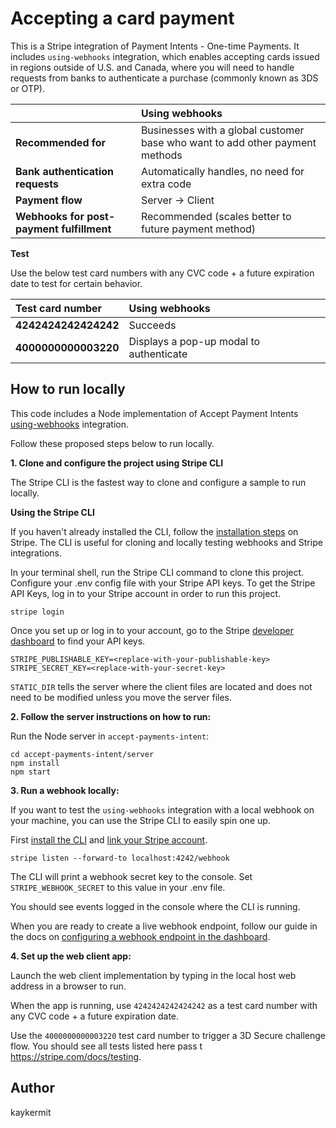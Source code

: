 # Accepting a card payment

This is a Stripe integration of Payment Intents - One-time Payments.
It includes `using-webhooks` integration, which enables accepting cards issued in regions outside of U.S. and Canada, where you will need to handle requests from banks to authenticate a purchase (commonly known as 3DS or OTP).



|     | Using webhooks 
:--- | :---
**Recommended for** | Businesses with a global customer base who want to add other payment methods  
**Bank authentication requests** | Automatically handles, no need for extra code  
**Payment flow** | Server -> Client 
**Webhooks for post-payment fulfillment** | Recommended (scales better to future payment method) 


**Test**

Use the below test card numbers with any CVC code + a future expiration date to test for certain behavior.

| Test card number     | Using webhooks
:--- | :---
**4242424242424242** | Succeeds 
**4000000000003220** | Displays a pop-up modal to authenticate 


## How to run locally

This code includes a Node implementation of Accept Payment Intents [using-webhooks](/using-webhooks) integration.

Follow these proposed steps below to run locally.

**1. Clone and configure the project using Stripe CLI**

The Stripe CLI is the fastest way to clone and configure a sample to run locally.

**Using the Stripe CLI**

If you haven't already installed the CLI, follow the [installation steps](https://github.com/stripe/stripe-cli#installation) on Stripe. The CLI is useful for cloning and locally testing webhooks and Stripe integrations.

In your terminal shell, run the Stripe CLI command to clone this project. Configure your .env config file with your Stripe API keys. To get the Stripe API Keys, log in to your Stripe account in order to run this project.
```
stripe login
```

Once you set up or log in to your account, go to the Stripe [developer dashboard](https://stripe.com/docs/development#api-keys) to find your API keys.
```
STRIPE_PUBLISHABLE_KEY=<replace-with-your-publishable-key>
STRIPE_SECRET_KEY=<replace-with-your-secret-key>
```

`STATIC_DIR` tells the server where the client files are located and does not need to be modified unless you move the server files.

**2. Follow the server instructions on how to run:**

Run the Node server in `accept-payments-intent`:

```
cd accept-payments-intent/server
npm install
npm start
```

**3. Run a webhook locally:**

If you want to test the `using-webhooks` integration with a local webhook on your machine, you can use the Stripe CLI to easily spin one up.

First [install the CLI](https://stripe.com/docs/stripe-cli) and [link your Stripe account](https://stripe.com/docs/stripe-cli#link-account).

```
stripe listen --forward-to localhost:4242/webhook
```

The CLI will print a webhook secret key to the console. Set `STRIPE_WEBHOOK_SECRET` to this value in your .env file.

You should see events logged in the console where the CLI is running.

When you are ready to create a live webhook endpoint, follow our guide in the docs on [configuring a webhook endpoint in the dashboard](https://stripe.com/docs/webhooks/setup#configure-webhook-settings).

**4. Set up the web client app:**

Launch the web client implementation by typing in the local host web address in a browser to run.

When the app is running, use `4242424242424242` as a test card number with any CVC code + a future expiration date.

Use the `4000000000003220` test card number to trigger a 3D Secure challenge flow. You should see all tests listed here pass
t https://stripe.com/docs/testing.


## Author

kaykermit
